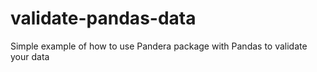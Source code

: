 # validate-pandas-data
Simple example of how to use Pandera package with Pandas to validate your data 
